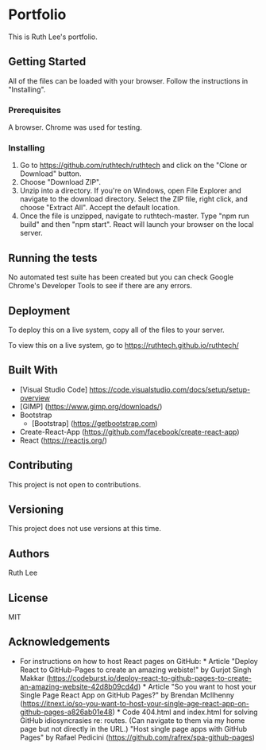 # Portfolio 
This is Ruth Lee's portfolio. 

## Getting Started
All of the files can be loaded with your browser. Follow the instructions in "Installing".

### Prerequisites
A browser. Chrome was used for testing. 

### Installing
1. Go to https://github.com/ruthtech/ruthtech and click on the "Clone or Download" button. 
2. Choose "Download ZIP". 
3. Unzip into a directory. If you're on Windows, open File Explorer and navigate to the download directory. Select the ZIP file, right click, and choose "Extract All". Accept the default location.
4. Once the file is unzipped, navigate to ruthtech-master. Type "npm run build" and then "npm start". React will launch your browser on the local server. 


## Running the tests
No automated test suite has been created but you can check Google Chrome's Developer Tools to see if there are any errors. 

## Deployment
To deploy this on a live system, copy all of the files to your server. 

To view this on a live system, go to https://ruthtech.github.io/ruthtech/

## Built With
* [Visual Studio Code] https://code.visualstudio.com/docs/setup/setup-overview
* [GIMP] (https://www.gimp.org/downloads/)
* Bootstrap
     * [Bootstrap] (https://getbootstrap.com)
* Create-React-App (https://github.com/facebook/create-react-app)
* React (https://reactjs.org/)


## Contributing
This project is not open to contributions.

## Versioning
This project does not use versions at this time. 

## Authors
Ruth Lee

## License
MIT

## Acknowledgements
* For instructions on how to host React pages on GitHub:
        * Article "Deploy React to GitHub-Pages to create an amazing webiste!" by Gurjot Singh Makkar (https://codeburst.io/deploy-react-to-github-pages-to-create-an-amazing-website-42d8b09cd4d)
        * Article "So you want to host your Single Page React App on GitHub Pages?" by Brendan McIlhenny (https://itnext.io/so-you-want-to-host-your-single-age-react-app-on-github-pages-a826ab01e48)
        * Code 404.html and index.html for solving GitHub idiosyncrasies re: routes. (Can navigate to them via my home page but not directly in the URL.) "Host single page apps with GitHub Pages" by Rafael Pedicini (https://github.com/rafrex/spa-github-pages)
